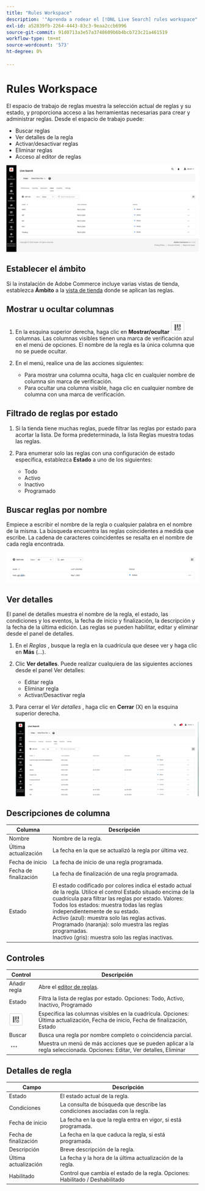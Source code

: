 ```yaml
---
title: "Rules Workspace"
description: '"Aprenda a rodear el [!DNL Live Search] rules workspace".'
exl-id: a52839fb-2264-4443-83c3-9eaa2ccb6996
source-git-commit: 91d0713a3e57a3748609b6b4bcb723c21a461519
workflow-type: tm+mt
source-wordcount: '573'
ht-degree: 0%

---
```


# Rules Workspace

El espacio de trabajo de reglas muestra la selección actual de reglas y su estado, y proporciona acceso a las herramientas necesarias para crear y administrar reglas. Desde el espacio de trabajo puede:

* Buscar reglas
* Ver detalles de la regla
* Activar/desactivar reglas
* Eliminar reglas
* Acceso al editor de reglas

![Rules workspace](assets/rules-workspace.png)

## Establecer el ámbito

Si la instalación de Adobe Commerce incluye varias vistas de tienda, establezca **Ámbito** a la [vista de tienda](https://experienceleague.adobe.com/docs/commerce-admin/start/setup/websites-stores-views.html#scope-settings) donde se aplican las reglas.

## Mostrar u ocultar columnas

1. En la esquina superior derecha, haga clic en **Mostrar/ocultar** ![Selector de columna](assets/btn-show-hide-columns.png) columnas.
Las columnas visibles tienen una marca de verificación azul en el menú de opciones. El nombre de la regla es la única columna que no se puede ocultar.

1. En el menú, realice una de las acciones siguientes:

   * Para mostrar una columna oculta, haga clic en cualquier nombre de columna sin marca de verificación.
   * Para ocultar una columna visible, haga clic en cualquier nombre de columna con una marca de verificación.

## Filtrado de reglas por estado

1. Si la tienda tiene muchas reglas, puede filtrar las reglas por estado para acortar la lista. De forma predeterminada, la lista Reglas muestra todas las reglas.

1. Para enumerar solo las reglas con una configuración de estado específica, establezca **Estado** a uno de los siguientes:

   * Todo
   * Activo
   * Inactivo
   * Programado

## Buscar reglas por nombre

Empiece a escribir el nombre de la regla o cualquier palabra en el nombre de la misma.
La búsqueda encuentra las reglas coincidentes a medida que escribe. La cadena de caracteres coincidentes se resalta en el nombre de cada regla encontrada.

![Reglas: buscar por nombre](assets/rules-workspace-search-name.png)

## Ver detalles

El panel de detalles muestra el nombre de la regla, el estado, las condiciones y los eventos, la fecha de inicio y finalización, la descripción y la fecha de la última edición. Las reglas se pueden habilitar, editar y eliminar desde el panel de detalles.

1. En el *Reglas* , busque la regla en la cuadrícula que desee ver y haga clic en **Más** (...).
1. Clic **Ver detalles**.
Puede realizar cualquiera de las siguientes acciones desde el panel Ver detalles:

   * Editar regla
   * Eliminar regla
   * Activar/Desactivar regla

1. Para cerrar el *Ver detalles* , haga clic en **Cerrar** (X) en la esquina superior derecha.

   ![Regla: detalles](assets/rules-workspace-details.png)

## Descripciones de columna

| Columna | Descripción |
|--- |--- |
| Nombre | Nombre de la regla. |
| Última actualización | La fecha en la que se actualizó la regla por última vez. |
| Fecha de inicio | La fecha de inicio de una regla programada. |
| Fecha de finalización | La fecha de finalización de una regla programada. |
| Estado | El estado codificado por colores indica el estado actual de la regla. Utilice el control Estado situado encima de la cuadrícula para filtrar las reglas por estado. Valores:<br />Todos los estados: muestra todas las reglas independientemente de su estado.<br />Activo (azul): muestra solo las reglas activas.<br />Programado (naranja): solo muestra las reglas programadas.<br />Inactivo (gris): muestra solo las reglas inactivas. |

## Controles

| Control | Descripción |
|--- |--- |
| Añadir regla | Abre el [editor de reglas](rules-add.md). |
| Estado | Filtra la lista de reglas por estado. Opciones: Todo, Activo, Inactivo, Programado |
| ![Selector de columna](assets/btn-show-hide-columns.png) | Especifica las columnas visibles en la cuadrícula. Opciones: Última actualización, Fecha de inicio, Fecha de finalización, Estado |
| Buscar | Busca una regla por nombre completo o coincidencia parcial. |
| ![Selector de más](assets/btn-more.png) | Muestra un menú de más acciones que se pueden aplicar a la regla seleccionada. Opciones: Editar, Ver detalles, Eliminar |

## Detalles de regla

| Campo | Descripción |
|--- |--- |
| Estado | El estado actual de la regla. |
| Condiciones | La consulta de búsqueda que describe las condiciones asociadas con la regla. |
| Fecha de inicio | La fecha en la que la regla entra en vigor, si está programada. |
| Fecha de finalización | La fecha en la que caduca la regla, si está programada. |
| Descripción | Breve descripción de la regla. |
| Última actualización | La fecha y la hora de la última actualización de la regla. |
| Habilitado | Control que cambia el estado de la regla. Opciones: Habilitado / Deshabilitado |
